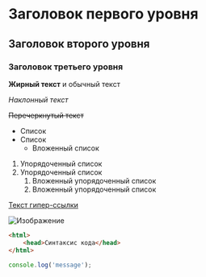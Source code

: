 # Заголовок первого уровня

## Заголовок второго уровня

### Заголовок третьего уровня

**Жирный текст** и обычный текст

*Наклонный текст*

~~Перечеркнутый текст~~

* Список
* Список
    * Вложенный список

1. Упорядоченный список
1. Упорядоченный список
    1. Вложенный упорядоченный список
    1. Вложенный упорядоченный список

[Текст гипер-ссылки](https://netology.ru/profile/program/git-30/lessons/86213/lesson_items/419400)

![Изображение](https://im0-tub-ru.yandex.net/i?id=7cdbf375fd37295ec50e92caeab32d03&n=13)

```html
<html>
    <head>Cинтаксис кода</head>
</html>
```

```javascript
console.log('message');
```

